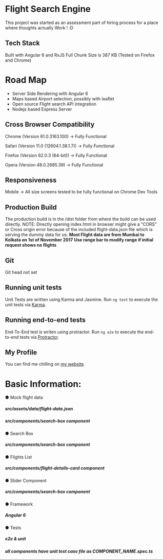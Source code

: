 # Flight Search Engine

This project was started as an assessment part of hiring process for a place where thoughts actually Work ! :D

## Tech Stack

Built with Angular 6 and RxJS 
Full Chunk Size is 387 KB (Tested on Firefox and Chrome)

# Road Map

* Server Side Rendering with Angular 6
* Maps based Airport selection, possibly with leaflet
* Open source Flight search API integration
* Nodejs based Express Server

## Cross Browser Compatibility

Chrome (Version 61.0.3163.100) -> Fully Functional 

Safari (Version 11.0 (12604.1.38.1.7)) -> Fully Functional 

Firefox (Version 62.0.3 (64-bit)) -> Fully Functional 

Opera (Version	48.0.2685.39) -> Fully Functional 

## Responsiveness

Mobile -> All size screens tested to be fully functional on Chrome Dev Tools


## Production Build

The production build is in the /dist folder from where the build can be used directly.
NOTE: Directly opening index.html in browser might give a "CORS" or Cross origin error because of the included flight-data.json file which is serving the dummy data for us.
**Most Flight data are from Mumbai to Kolkata on 1st of November 2017**
**Use range bar to modify range if initial request shows no flights**


## Git
Git head not set

## Running unit tests

Unit Tests are written using Karma and Jasmine. Run `ng test` to execute the unit tests via [Karma](https://karma-runner.github.io).

## Running end-to-end tests

End-To-End test is writen using protractor. Run `ng e2e` to execute the end-to-end tests via [Protractor](http://www.protractortest.org/).

## My Profile
You can find me chilling on [my website](https//shivamsngh.github.io).

# Basic Information​:
● Mock flight data
##### src/assets/data/flight-data.json

##### src/components/search-box component
● Search Box
##### src/components/search-box component
● Flights List
##### src/components/flight-details-card component
● Slider Component
##### src/components/search-box component
● Framework
##### Angular 6
● Tests
##### e2e & unit
##### all components have unit test case file as COMPONENT_NAME.spec.ts



